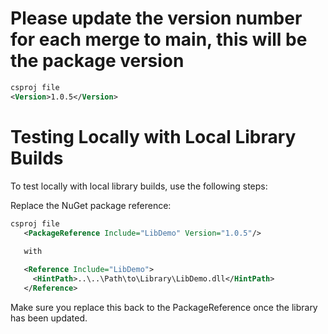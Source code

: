 # Please update the version number for each merge to main, this will be the package version
```xml
csproj file
<Version>1.0.5</Version>
```
# Testing Locally with Local Library Builds

To test locally with local library builds, use the following steps:

Replace the NuGet package reference:
```xml
csproj file
   <PackageReference Include="LibDemo" Version="1.0.5"/>
  
   with

   <Reference Include="LibDemo">
     <HintPath>..\..\Path\to\Library\LibDemo.dll</HintPath>
   </Reference>
```

Make sure you replace this back to the PackageReference once the library has been updated.

